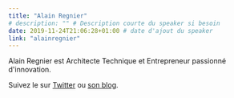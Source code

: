 ```yaml
---
title: "Alain Regnier"
# description: "" # Description courte du speaker si besoin
date: 2019-11-24T21:06:28+01:00 # date d'ajout du speaker
link: "alainregnier"
---
```

Alain Regnier est Architecte Technique et Entrepreneur passionné d'innovation.

Suivez le sur [Twitter](http://www.twitter.com/@altolabs) ou [son blog](https://plus.google.com/+AlainRegnier).